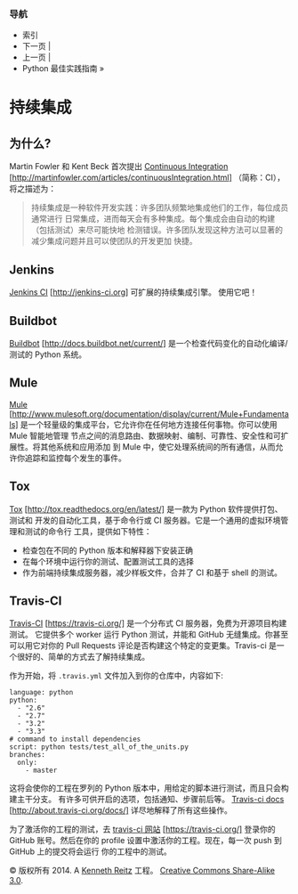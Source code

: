 ### 导航

*   索引
*   下一页 |
*   上一页 |
*   Python 最佳实践指南 »

# 持续集成

## 为什么?

Martin Fowler 和 Kent Beck 首次提出 [Continuous Integration](http://martinfowler.com/articles/continuousIntegration.html) [http://martinfowler.com/articles/continuousIntegration.html] （简称：CI），将之描述为：

> 持续集成是一种软件开发实践：许多团队频繁地集成他们的工作，每位成员通常进行 日常集成，进而每天会有多种集成。每个集成会由自动的构建（包括测试）来尽可能快地 检测错误。许多团队发现这种方法可以显著的减少集成问题并且可以使团队的开发更加 快捷。

## Jenkins

[Jenkins CI](http://jenkins-ci.org) [http://jenkins-ci.org] 可扩展的持续集成引擎。 使用它吧！

## Buildbot

[Buildbot](http://docs.buildbot.net/current/) [http://docs.buildbot.net/current/] 是一个检查代码变化的自动化编译/ 测试的 Python 系统。

## Mule

[Mule](http://www.mulesoft.org/documentation/display/current/Mule+Fundamentals) [http://www.mulesoft.org/documentation/display/current/Mule+Fundamentals] 是一个轻量级的集成平台，它允许你在任何地方连接任何事物。你可以使用 Mule 智能地管理 节点之间的消息路由、数据映射、编制、可靠性、安全性和可扩展性。将其他系统和应用添加 到 Mule 中，使它处理系统间的所有通信，从而允许你追踪和监控每个发生的事件。

## Tox

[Tox](http://tox.readthedocs.org/en/latest/) [http://tox.readthedocs.org/en/latest/] 是一款为 Python 软件提供打包、测试和 开发的自动化工具，基于命令行或 CI 服务器。它是一个通用的虚拟环境管理和测试的命令行 工具，提供如下特性：

*   检查包在不同的 Python 版本和解释器下安装正确
*   在每个环境中运行你的测试、配置测试工具的选择
*   作为前端持续集成服务器，减少样板文件，合并了 CI 和基于 shell 的测试。

## Travis-CI

[Travis-CI](https://travis-ci.org/) [https://travis-ci.org/] 是一个分布式 CI 服务器，免费为开源项目构建测试。 它提供多个 worker 运行 Python 测试，并能和 GitHub 无缝集成。你甚至可以用它对你的 Pull Requests 评论是否构建这个特定的变更集。Travis-ci 是一个很好的、简单的方式去了解持续集成。

作为开始，将 `.travis.yml` 文件加入到你的仓库中，内容如下:

```
language: python
python:
  - "2.6"
  - "2.7"
  - "3.2"
  - "3.3"
# command to install dependencies
script: python tests/test_all_of_the_units.py
branches:
  only:
    - master 
```

这将会使你的工程在罗列的 Python 版本中，用给定的脚本进行测试，而且只会构建主干分支。 有许多可供开启的选项，包括通知、步骤前后等。 [Travis-ci docs](http://about.travis-ci.org/docs/) [http://about.travis-ci.org/docs/] 详尽地解释了所有这些操作。

为了激活你的工程的测试，去 [travis-ci 网站](https://travis-ci.org/) [https://travis-ci.org/] 登录你的 GitHub 账号。然后在你的 profile 设置中激活你的工程。现在，每一次 push 到 GitHub 上的提交将会运行 你的工程中的测试。

© 版权所有 2014\. A <a href="http://kennethreitz.com/pages/open-projects.html">Kenneth Reitz</a> 工程。 <a href="http://creativecommons.org/licenses/by-nc-sa/3.0/"> Creative Commons Share-Alike 3.0</a>.